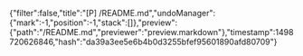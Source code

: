 {"filter":false,"title":"[P] /README.md","undoManager":{"mark":-1,"position":-1,"stack":[]},"preview":{"path":"/README.md","previewer":"preview.markdown"},"timestamp":1498720626846,"hash":"da39a3ee5e6b4b0d3255bfef95601890afd80709"}